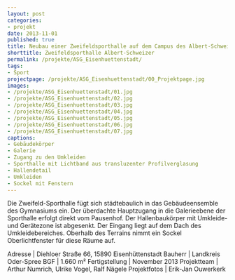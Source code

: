```yaml
---
layout: post
categories:
- projekt
date: 2013-11-01
published: true
title: Neubau einer Zweifeldsporthalle auf dem Campus des Albert-Schweitzer-Gymnasiums
shorttitle: Zweifeldsporthalle Albert-Schweizer
permalink: /projekte/ASG_Eisenhuettenstadt/
tags: 
- Sport
projectpage: /projekte/ASG_Eisenhuettenstadt/00_Projektpage.jpg
images:
- /projekte/ASG_Eisenhuettenstadt/01.jpg
- /projekte/ASG_Eisenhuettenstadt/02.jpg
- /projekte/ASG_Eisenhuettenstadt/03.jpg
- /projekte/ASG_Eisenhuettenstadt/04.jpg
- /projekte/ASG_Eisenhuettenstadt/05.jpg
- /projekte/ASG_Eisenhuettenstadt/06.jpg
- /projekte/ASG_Eisenhuettenstadt/07.jpg
captions:
- Gebäudekörper
- Galerie
- Zugang zu den Umkleiden
- Sporthalle mit Lichtband aus transluzenter Profilverglasung
- Hallendetail
- Umkleiden
- Sockel mit Fenstern
---
```

Die Zweifeld-Sporthalle fügt sich städtebaulich in das Gebäudeensemble des Gymnasiums ein. Der überdachte Hauptzugang in die Galerieebene der Sporthalle erfolgt direkt vom Pausenhof. Der Hallenbaukörper mit Umkleide- und Gerätezone ist abgesenkt. Der Eingang liegt auf dem Dach des Umkleidebereiches. Oberhalb des Terrains nimmt ein Sockel Oberlichtfenster für diese Räume auf.

Adresse			|	Diehloer Straße 66, 15890 Eisenhüttenstadt 
Bauherr			|	Landkreis Oder-Spree 
BGF				|	1.660 m² 
Fertigstellung	|	November 2013 
Projektteam		|	Arthur Numrich, Ulrike Vogel, Ralf Nägele 
Projektfotos	|	Erik-Jan Ouwerkerk